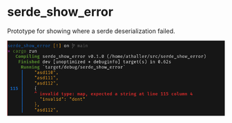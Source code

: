 # serde_show_error

Prototype for showing where a serde deserialization failed.

!["example output"](resources/example.png)
